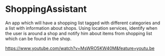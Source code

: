 # ShoppingAssistant

An app which will have a shopping list tagged with different categories and a list with information about shops. Using location services, identify when the user is around a shop and notify him about items from shopping list which can be found in the shop.

https://www.youtube.com/watch?v=MsWRO5KW40M&feature=youtu.be
